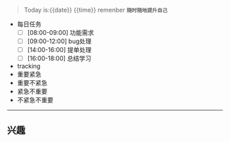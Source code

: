 >Today is:{{date}} {{time}} remenber **`随时随地提升自己`**
- 每日任务
	- [ ] [08:00-09:00] 功能需求
	- [ ] [09:00-12:00] bug处理
	- [ ] [14:00-16:00] 提单处理
	- [ ] [16:00-18:00] 总结学习
- tracking 
 - 重要紧急
 - 重要不紧急
 - 紧急不重要
 - 不紧急不重要

--- 
## 兴趣